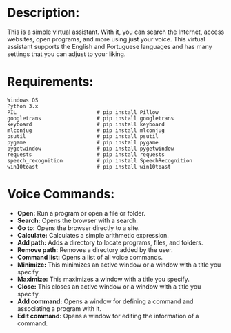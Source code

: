 # Description:
This is a simple virtual assistant. With it, you can search the Internet, access websites, open programs, 
and more using just your voice. This virtual assistant supports the English and Portuguese languages and 
has many settings that you can adjust to your liking.

# Requirements:
```
Windows OS
Python 3.x
PIL                          # pip install Pillow
googletrans                  # pip install googletrans
keyboard                     # pip install keyboard
mlconjug                     # pip install mlconjug
psutil                       # pip install psutil
pygame                       # pip install pygame
pygetwindow                  # pip install pygetwindow
requests                     # pip install requests
speech_recognition           # pip install SpeechRecognition
win10toast                   # pip install win10toast
```

# Voice Commands:

* **Open:**         Run a program or open a file or folder.<br/>
* **Search:**       Opens the browser with a search.<br/>
* **Go to:**        Opens the browser directly to a site.<br/>
* **Calculate:**    Calculates a simple arithmetic expression.<br/>
* **Add path:**     Adds a directory to locate programs, files, and folders.<br/>
* **Remove path:**  Removes a directory added by the user.<br/>
* **Command list:** Opens a list of all voice commands.<br/>
* **Minimize:**     This minimizes an active window or a window with a title you specify.<br/>
* **Maximize:**     This maximizes a window with a title you specify.<br/>
* **Close:**        This closes an active window or a window with a title you specify.<br/>
* **Add command:**  Opens a window for defining a command and associating a program with it.<br/>
* **Edit command:** Opens a window for editing the information of a command.<br/>
